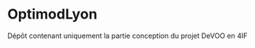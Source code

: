 OptimodLyon
============

Dépôt contenant uniquement la partie conception du projet DeVOO en 4IF




